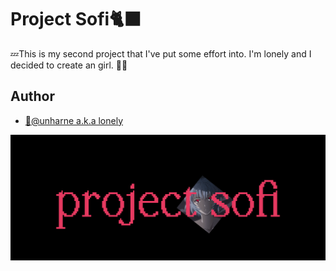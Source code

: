 
# Project Sofi🐈‍⬛

💤This is my second project that I've put some effort into. I'm lonely and I decided to create an girl. 💃🌸


## Author

- [🗽@unharne a.k.a lonely](https://www.github.com/unharne)


![💝](projectsofi.png)
